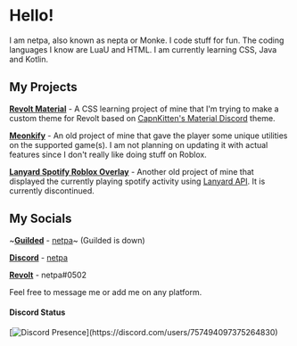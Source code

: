 # Hello!
I am netpa, also known as nepta or Monke. I code stuff for fun. The coding languages I know are LuaU and HTML. I am currently learning CSS, Java and Kotlin.

## My Projects
**[Revolt Material](https://github.com/61netpa/Revolt-Material)** - A CSS learning project of mine that I'm trying to make a custom theme for Revolt based on [CapnKitten's Material Discord](https://github.com/CapnKitten/Material-Discord) theme.

**[Meonkify](https://github.com/61netpa/Meonkify)** - An old project of mine that gave the player some unique utilities on the supported game(s). I am not planning on updating it with actual features since I don't really like doing stuff on Roblox.

**[Lanyard Spotify Roblox Overlay](https://github.com/61netpa/lanyard-spotify-roblox-overlay)** - Another old project of mine that displayed the currently playing spotify activity using [Lanyard API](https://github.com/Phineas/lanyard). It is currently discontinued.

## My Socials
~**[Guilded](https://guilded.gg)** - [netpa](https://www.guilded.gg/u/netpa)~ (Guilded is down)

**[Discord](https://discord.com)** - [netpa](https://discord.com/users/757494097375264830)

**[Revolt](https://revolt.chat)** - netpa#0502

Feel free to message me or add me on any platform.

#### Discord Status
[![Discord Presence](https://lanyard.cnrad.dev/api/757494097375264830?animated=false&showDisplayName=true&hideTimestamp=false&bg=00030f&idleMessage=Well%20that's%20weird.%20No%20activity%20has%20been%20detected.%20I%20guess%20I'm%20either%20not%20doing%20anything%20or%20I'm%20offline.)](https://discord.com/users/757494097375264830)
